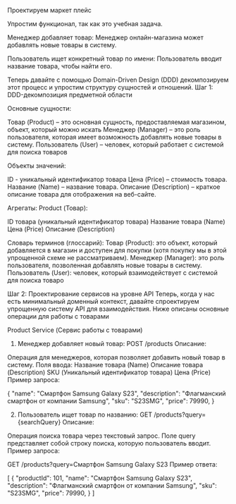 Проектируем маркет плейс

Упростим функционал, так как это учебная задача.

Менеджер добавляет товар: Менеджер онлайн-магазина может добавлять новые товары в систему.

Пользователь ищет конкретный товар по имени: Пользователь вводит название товара, чтобы найти его.

Теперь давайте с помощью Domain-Driven Design (DDD) декомпозируем этот процесс и упростим структуру сущностей и отношений.
Шаг 1: DDD-декомпозиция предметной области

Основные сущности:

Товар (Product) – это основная сущность, предоставляемая магазином, объект, который можно искать
Менеджер (Manager) – это роль пользователя, которая имеет возможность добавлять новые товары в систему.
Пользователь (User) – человек, который работает с системой для поиска товаров


Объекты значений:

ID - уникальный идентификатор товара
Цена (Price) – стоимость товара.
Название (Name) – название товара.
Описание (Description) – краткое описание товара для отображения на веб-сайте.


Агрегаты:
Product (Товар):

ID товара (уникальный идентификатор товара)
Название товара (Name)
Цена (Price)
Описание (Description)

Словарь терминов (глоссарий):
Товар (Product): это объект, который добавляется в магазин и доступен для покупки (хотя покупку мы в этой упрощенной схеме не рассматриваем).
Менеджер (Manager): это роль пользователя, позволенная добавлять новые товары в систему.
Пользователь (User): человек, который взаимодействует с системой для поиска товаро


Шаг 2: Проектирование сервисов на уровне API
Теперь, когда у нас есть минимальный доменный контекст, давайте спроектируем упрощенную систему API для взаимодействия. Ниже описаны основные операции для работы с товарами

Product Service (Сервис работы с товарами)
1. Менеджер добавляет новый товар:
POST /products
Описание:

Операция для менеджеров, которая позволяет добавить новый товар в систему.
Поля ввода:
Название товара (Name)
Описание товара (Description)
SKU (Уникальный идентификатор товара)
Цена (Price)
Пример запроса:

{
  "name": "Смартфон Samsung Galaxy S23",
  "description": "Флагманский смартфон от компании Samsung",
  "sku": "S23SMG",
  "price": 79990,
}


2. Пользователь ищет товар по названию:
GET /products?query={searchQuery}
Описание:

Операция поиска товара через текстовый запрос.
Поле query представляет собой строку поиска, которую пользователь вводит.
Пример запроса:

GET /products?query=Смартфон Samsung Galaxy S23
Пример ответа:

[
  {
    "productId": 101,
    "name": "Смартфон Samsung Galaxy S23",
    "description": "Флагманский смартфон от компании Samsung",
    "sku": "S23SMG",
    "price": 79990,
  }
]
